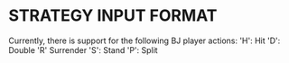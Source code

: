 # STRATEGY INPUT FORMAT
Currently, there is support for the following BJ player actions:
    'H': Hit
    'D': Double
    'R' Surrender
    'S': Stand
    'P': Split
